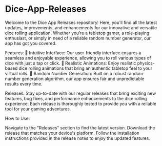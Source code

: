 # Dice-App-Releases
Welcome to the Dice App Releases repository! Here, you'll find all the latest updates, improvements, and enhancements for our innovative and versatile dice rolling application. Whether you're a tabletop gamer, a role-playing enthusiast, or simply in need of a reliable random number generator, our app has got you covered.

Features:
🎲 Intuitive Interface: Our user-friendly interface ensures a seamless and enjoyable experience, allowing you to roll various types of dice with just a tap or click.
🎲 Realistic Animations: Enjoy realistic physics-based dice rolling animations that bring an authentic tabletop feel to your virtual rolls.
🎲 Random Number Generation: Built on a robust random number generation algorithm, our app ensures fair and unpredictable results every time.

Releases:
Stay up-to-date with our regular releases that bring exciting new features, bug fixes, and performance enhancements to the dice rolling experience. Each release is thoroughly tested to provide you with a reliable tool for your gaming adventures.

How to Use:

Navigate to the "Releases" section to find the latest version.
Download the release that matches your device's platform.
Follow the installation instructions provided in the release notes to enjoy the updated features.
